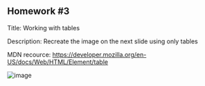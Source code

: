 ## Homework #3
Title: Working with tables

Description: Recreate the image on the next slide using only tables

MDN recource: https://developer.mozilla.org/en-US/docs/Web/HTML/Element/table

![image](https://github.com/user-attachments/assets/08fd8db2-c98c-4d0a-b295-185d68456de0)
